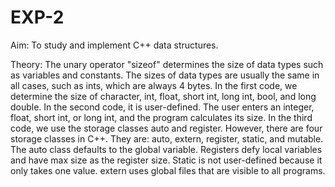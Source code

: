 # EXP-2
Aim: To study and implement C++ data structures.

Theory: The unary operator "sizeof" determines the size of data types such as variables and constants. The sizes of data types are usually the same in all cases, such as ints, which are always 4 bytes. In the first code, we determine the size of character, int, float, short int, long int, bool, and long double. In the second code, it is user-defined. The user enters an integer, float, short int, or long int, and the program calculates its size. In the third code, we use the storage classes auto and register. However, there are four storage classes in C++. They are: auto, extern, register, static, and mutable. The auto class defaults to the global variable. Registers defy local variables and have max size as the register size. Static is not user-defined because it only takes one value. extern uses global files that are visible to all programs.

